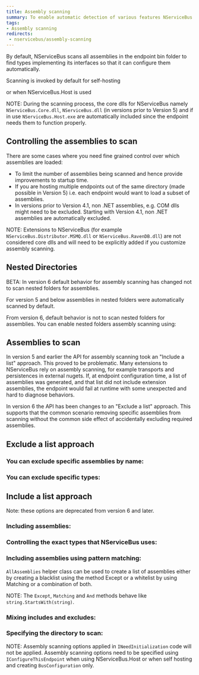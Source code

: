 ```yaml
---
title: Assembly scanning
summary: To enable automatic detection of various features NServiceBus scans your assemblies for well known types
tags:
- Assembly scanning
redirects:
 - nservicebus/assembly-scanning
---
```


By default, NServiceBus scans all assemblies in the endpoint bin folder to find types implementing its interfaces so that it can configure them automatically. 

Scanning is invoked by default for self-hosting

<!-- import ScanningDefault -->

or when NServiceBus.Host is used

<!-- import ScanningConfigurationInNSBHost -->

NOTE: During the scanning process, the core dlls for NServiceBus namely `NServiceBus.Core.dll`, `NServiceBus.dll` (in versions prior to Version 5) and if in use `NServiceBus.Host.exe` are automatically included since the endpoint needs them to function properly.


## Controlling the assemblies to scan

There are some cases where you need fine grained control over which assemblies are loaded:

- To limit the number of assemblies being scanned and hence provide improvements to startup time.
- If you are hosting multiple endpoints out of the same directory (made possible in Version 5) i.e. each endpoint would want to load a subset of assemblies.
- In versions prior to Version 4.1, non .NET assemblies, e.g. COM dlls might need to be excluded. Starting with Version 4.1, non .NET assemblies are automatically excluded.
 
NOTE: Extensions to NServiceBus (for example `NServiceBus.Distributor.MSMQ.dll` or `NServiceBus.RavenDB.dll`) are not considered core dlls and will need to be explicitly added if you customize assembly scanning.


## Nested Directories

BETA: In version 6 default behavior for assembly scanning has changed not to scan nested folders for assemblies.

For version 5 and below assemblies in nested folders were automatically scanned by default. 

From version 6, default behavior is not to scan nested folders for assemblies. You can enable nested folders assembly scanning using:

<!-- import ScanningNestedAssebliesEnabled -->


## Assemblies to scan

In version 5 and earlier the API for assembly scanning took an "Include a list" approach. This proved to be problematic. Many extensions to NServiceBus rely on assembly scanning, for example transports and persistences in external nugets. If, at endpoint configuration time, a list of assemblies was generated, and that list did not include extension assemblies, the endpoint would fail at runtime with some unexpected and hard to diagnose behaviors. 

In version 6 the API has been changes to an "Exclude a list" approach. This supports that the common scenario removing specific assemblies from scanning without the common side effect of accidentally excluding required assemblies.


## Exclude a list approach


### You can exclude specific assemblies by name:

<!-- import ScanningExcludeByName -->


### You can exclude specific types:

<!-- import ScanningExcludeTypes -->


## Include a list approach

Note: these options are deprecated from version 6 and later.


### Including assemblies:

<!-- import ScanningListOfAssemblies -->


### Controlling the exact types that NServiceBus uses:

<!-- import ScanningListOfTypes -->


### Including assemblies using pattern matching:

<!-- import ScanningIncludeByPattern -->

`AllAssemblies` helper class can be used to create a list of assemblies either by creating a blacklist using the method Except or a whitelist by using Matching or a combination of both.

NOTE: The `Except`, `Matching` and `And` methods behave like `string.StartsWith(string)`.


### Mixing includes and excludes:

<!-- import ScanningMixingIncludeAndExclude -->


### Specifying the directory to scan:

<!-- import ScanningCustomDirectory -->

NOTE: Assembly scanning options applied in `INeedInitialization` code will not be applied. Assembly scanning options need to be specified using `IConfigureThisEndpoint` when using NServiceBus.Host or when self hosting and creating `BusConfiguration` only. 